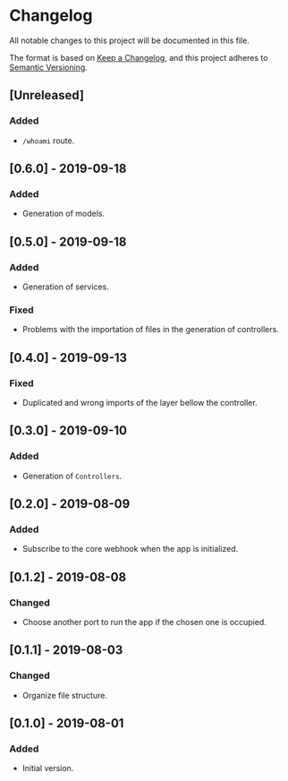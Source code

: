 # Changelog
All notable changes to this project will be documented in this file.

The format is based on [Keep a Changelog](https://keepachangelog.com/en/1.0.0/),
and this project adheres to [Semantic Versioning](https://semver.org/spec/v2.0.0.html).

## [Unreleased]

### Added

- `/whoami` route.

## [0.6.0] - 2019-09-18

### Added

- Generation of models.

## [0.5.0] - 2019-09-18

### Added

- Generation of services.

### Fixed

- Problems with the importation of files in the generation of controllers.

## [0.4.0] - 2019-09-13

### Fixed

- Duplicated and wrong imports of the layer bellow the controller.

## [0.3.0] - 2019-09-10

### Added

- Generation of `Controllers`.

## [0.2.0] - 2019-08-09

### Added

- Subscribe to the core webhook when the app is initialized.

## [0.1.2] - 2019-08-08

### Changed

- Choose another port to run the app if the chosen one is occupied.

## [0.1.1] - 2019-08-03

### Changed

- Organize file structure.

## [0.1.0] - 2019-08-01

### Added

- Initial version.